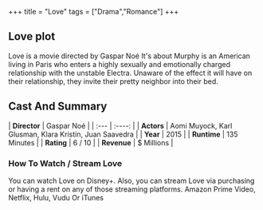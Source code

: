 +++
title = "Love"
tags = ["Drama","Romance"]
+++
## Love plot
Love is a movie directed by Gaspar Noé It's about Murphy is an American living in Paris who enters a highly sexually and emotionally charged relationship with the unstable Electra. Unaware of the effect it will have on their relationship, they invite their pretty neighbor into their bed.
## Cast And Summary
| **Director**      | Gaspar Noé |
    | :---        |    :----:   |
    |  **Actors** | Aomi Muyock, Karl Glusman, Klara Kristin, Juan Saavedra |
    | **Year**   | 2015    |
    |  **Runtime** | 135 Minutes |
    |  **Rating** | 6 / 10 | 
    |  **Revenue** | $ Millions |
### How To Watch / Stream Love
You can watch Love on Disney+.
Also, you can stream Love via purchasing or having a rent on any of those streaming platforms.
Amazon Prime Video, Netflix, Hulu, Vudu Or iTunes